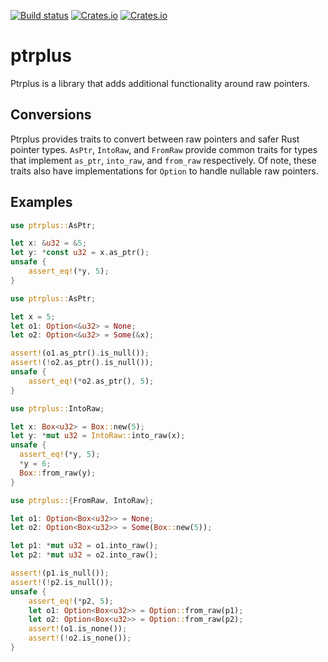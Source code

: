 [![Build status](https://github.com/actions/tmccombs/ptrplus/workflows/Build/badge.svg)](https://github.com/tmccombs/ptrplus/actions?query=workflow%3ABuild)
[![Crates.io](https://img.shields.io/crates/v/ptrplus.svg)](https://crates.io/crates/ptrplus)
[![Crates.io](https://img.shields.io/crates/d/ptrplus.svg)](https://crates.io/crates/ptrplus)

# ptrplus

Ptrplus is a library that adds additional functionality around raw pointers.

## Conversions

Ptrplus provides traits to convert between raw pointers and safer Rust pointer types. `AsPtr`, `IntoRaw`,
and `FromRaw` provide common traits for types that implement `as_ptr`, `into_raw`, and `from_raw` respectively.
Of note, these traits also have implementations for `Option` to handle nullable raw pointers.

## Examples

```rust
use ptrplus::AsPtr;

let x: &u32 = &5;
let y: *const u32 = x.as_ptr();
unsafe {
    assert_eq!(*y, 5);
}
```

```rust
use ptrplus::AsPtr;

let x = 5;
let o1: Option<&u32> = None;
let o2: Option<&u32> = Some(&x);

assert!(o1.as_ptr().is_null());
assert!(!o2.as_ptr().is_null());
unsafe {
    assert_eq!(*o2.as_ptr(), 5);
}
```

```rust
use ptrplus::IntoRaw;

let x: Box<u32> = Box::new(5);
let y: *mut u32 = IntoRaw::into_raw(x);
unsafe {
  assert_eq!(*y, 5);
  *y = 6;
  Box::from_raw(y);
}

```

```rust
use ptrplus::{FromRaw, IntoRaw};

let o1: Option<Box<u32>> = None;
let o2: Option<Box<u32>> = Some(Box::new(5));

let p1: *mut u32 = o1.into_raw();
let p2: *mut u32 = o2.into_raw();

assert!(p1.is_null());
assert!(!p2.is_null());
unsafe {
    assert_eq!(*p2, 5);
    let o1: Option<Box<u32>> = Option::from_raw(p1);
    let o2: Option<Box<u32>> = Option::from_raw(p2);
    assert!(o1.is_none());
    assert!(!o2.is_none());
}
```

